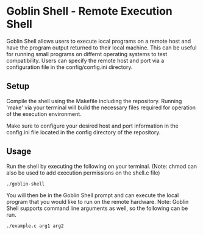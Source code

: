 # Goblin Shell - Remote Execution Shell
Goblin Shell allows users to execute local programs on a remote host and have the program output returned to their local machine. This can be useful for running small programs on differnt operating systems to test compatibility. Users can specify the remote host and port via a configuration file in the config/config.ini directory.

## Setup
Compile the shell using the Makefile including the repository. Running 'make' via your terminal will build the necessary files required for operation of the execution environment. 

Make sure to configure your desired host and port information in the config.ini file located in the config directory of the repository.

## Usage
Run the shell by executing the following on your terminal. (Note: chmod can also be used to add execution permissions on the shell.c file)

```
./goblin-shell
```

You will then be in the Goblin Shell prompt and can execute the local program that you would like to run on the remote hardware. Note: Goblin Shell supports command line arguments as well, so the following can be run.

```
./example.c arg1 arg2
```
